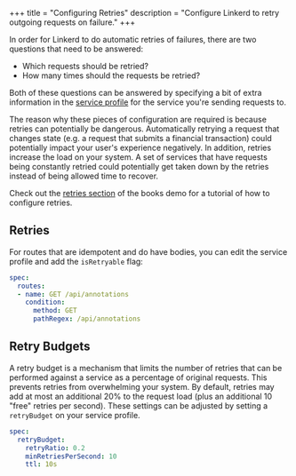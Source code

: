 +++
title = "Configuring Retries"
description = "Configure Linkerd to retry outgoing requests on failure."
+++

In order for Linkerd to do automatic retries of failures, there are two
questions that need to be answered:

- Which requests should be retried?
- How many times should the requests be retried?

Both of these questions can be answered by specifying a bit of extra information
in the [service profile](/2/features/service-profiles/) for the service you're
sending requests to.

The reason why these pieces of configuration are required is because retries can
potentially be dangerous. Automatically retrying a request that changes state
(e.g. a request that submits a financial transaction) could potentially impact
your user's experience negatively. In addition, retries increase the load on
your system. A set of services that have requests being constantly retried
could potentially get taken down by the retries instead of being allowed time
to recover.

Check out the [retries section](/2/tasks/books/#retries) of the books demo for a
tutorial of how to configure retries.

## Retries

For routes that are idempotent and do have bodies,
you can edit the service profile and add the `isRetryable` flag:

```yaml
spec:
  routes:
  - name: GET /api/annotations
    condition:
      method: GET
      pathRegex: /api/annotations
```

## Retry Budgets

A retry budget is a mechanism that limits the number of retries that can be
performed against a service as a percentage of original requests.  This
prevents retries from overwhelming your system.  By default, retries may add at
most an additional 20% to the request load (plus an additional 10 "free"
retries per second). These settings can be adjusted by setting a `retryBudget`
on your service profile.

```yaml
spec:
  retryBudget:
    retryRatio: 0.2
    minRetriesPerSecond: 10
    ttl: 10s
```
